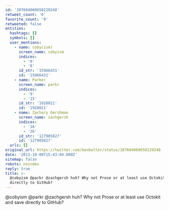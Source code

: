 ```yaml
---
id: '387604060658229248'
retweet_count: '0'
favorite_count: '0'
retweeted: false
entities:
  hashtags: []
  symbols: []
  user_mentions:
    - name: coby(ism)
      screen_name: cobyism
      indices:
        - '0'
        - '8'
      id_str: '15966431'
      id: '15966431'
    - name: Parker
      screen_name: parkr
      indices:
        - '9'
        - '15'
      id_str: '1928021'
      id: '1928021'
    - name: Zachary Gershman
      screen_name: zachgersh
      indices:
        - '16'
        - '26'
      id_str: '127905827'
      id: '127905827'
  urls: []
original_url: https://twitter.com/benbalter/status/387604060658229248
date: '2013-10-08T15:43:04.000Z'
sitemap: false
robots: noindex
reply: true
title: >-
  @cobyism @parkr @zachgersh huh? Why not Prose or at least use Octokit and save
  directly to GitHub?
---
```


@cobyism @parkr @zachgersh huh? Why not Prose or at least use Octokit and save directly to GitHub?
